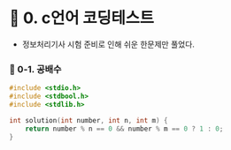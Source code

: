 # 📌 0. c언어 코딩테스트
- 정보처리기사 시험 준비로 인해 쉬운 한문제만 풀었다.
### 📌 0-1. 공배수
```c
#include <stdio.h>
#include <stdbool.h>
#include <stdlib.h>

int solution(int number, int n, int m) {
    return number % n == 0 && number % m == 0 ? 1 : 0;
}
```